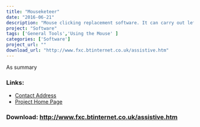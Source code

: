 ```yaml
---
title: "Mouseketeer"
date: "2016-06-21"
description: "Mouse clicking replacement software. It can carry out left click, right click, double click, highlight and drag-drop actions."
project: "Software"
tags: ['General Tools','Using the Mouse' ]
categories: ['Software']
project_url: ""
download_url: "http://www.fxc.btinternet.co.uk/assistive.htm"
---
```

  
As summary

### Links:
- <a href="mailto:fxc@btinternet.com">Contact Address</a>
- <a href="http://www.fxc.btinternet.co.uk/assistive.htm">Project Home Page</a>

### Download: http://www.fxc.btinternet.co.uk/assistive.htm 